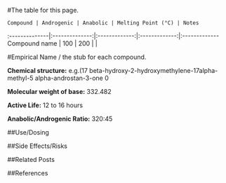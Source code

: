#The table for this page.

	Compound | Androgenic | Anabolic | Melting Point (°C) | Notes
:--------------|:--------------:|:-------------:|:-------------:|:-------------
Compound name | 100 | 200 | |



#Empirical Name / the stub for each compound.

**Chemical structure:** e.g.(17 beta-hydroxy-2-hydroxymethylene-17alpha-methyl-5 alpha-androstan-3-one 0

**Molecular weight of base:** 332.482 

**Active Life:** 12 to 16 hours

**Anabolic/Androgenic Ratio:** 320:45

##Use/Dosing

##Side Effects/Risks

##Related Posts

##References